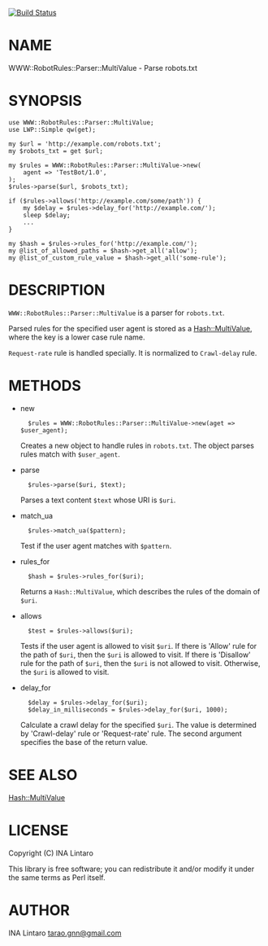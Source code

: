 [![Build Status](https://travis-ci.org/tarao/perl5-WWW-RobotRules-Parser-MultiValue.svg?branch=master)](https://travis-ci.org/tarao/perl5-WWW-RobotRules-Parser-MultiValue)
# NAME

WWW::RobotRules::Parser::MultiValue - Parse robots.txt

# SYNOPSIS

    use WWW::RobotRules::Parser::MultiValue;
    use LWP::Simple qw(get);

    my $url = 'http://example.com/robots.txt';
    my $robots_txt = get $url;

    my $rules = WWW::RobotRules::Parser::MultiValue->new(
        agent => 'TestBot/1.0',
    );
    $rules->parse($url, $robots_txt);

    if ($rules->allows('http://example.com/some/path')) {
        my $delay = $rules->delay_for('http://example.com/');
        sleep $delay;
        ...
    }

    my $hash = $rules->rules_for('http://example.com/');
    my @list_of_allowed_paths = $hash->get_all('allow');
    my @list_of_custom_rule_value = $hash->get_all('some-rule');

# DESCRIPTION

`WWW::RobotRules::Parser::MultiValue` is a parser for `robots.txt`.

Parsed rules for the specified user agent is stored as a
[Hash::MultiValue](https://metacpan.org/pod/Hash::MultiValue), where the key is a lower case rule name.

`Request-rate` rule is handled specially.  It is normalized to
`Crawl-delay` rule.

# METHODS

- new

        $rules = WWW::RobotRules::Parser::MultiValue->new(aget => $user_agent);

    Creates a new object to handle rules in `robots.txt`.  The object
    parses rules match with `$user_agent`.

- parse

        $rules->parse($uri, $text);

    Parses a text content `$text` whose URI is `$uri`.

- match\_ua

        $rules->match_ua($pattern);

    Test if the user agent matches with `$pattern`.

- rules\_for

        $hash = $rules->rules_for($uri);

    Returns a `Hash::MultiValue`, which describes the rules of the domain
    of `$uri`.

- allows

        $test = $rules->allows($uri);

    Tests if the user agent is allowed to visit `$uri`.  If there is
    'Allow' rule for the path of `$uri`, then the `$uri` is allowed to
    visit.  If there is 'Disallow' rule for the path of `$uri`, then the
    `$uri` is not allowed to visit.  Otherwise, the `$uri` is allowed to
    visit.

- delay\_for

        $delay = $rules->delay_for($uri);
        $delay_in_milliseconds = $rules->delay_for($uri, 1000);

    Calculate a crawl delay for the specified `$uri`.  The value is
    determined by 'Crawl-delay' rule or 'Request-rate' rule.  The second
    argument specifies the base of the return value.

# SEE ALSO

[Hash::MultiValue](https://metacpan.org/pod/Hash::MultiValue)

# LICENSE

Copyright (C) INA Lintaro

This library is free software; you can redistribute it and/or modify
it under the same terms as Perl itself.

# AUTHOR

INA Lintaro <tarao.gnn@gmail.com>
